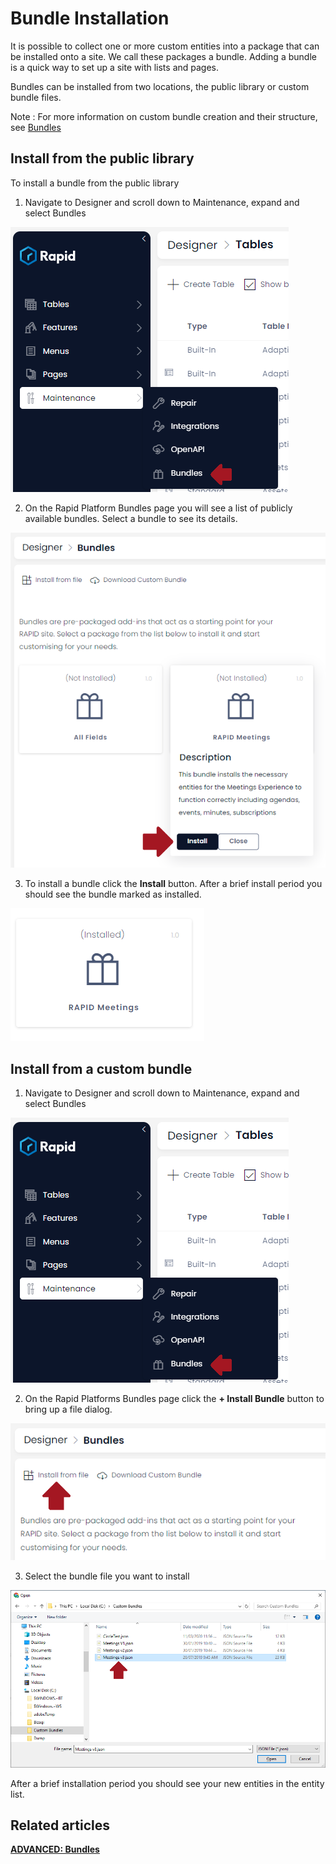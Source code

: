 # Bundle Installation

It is possible to collect one or more custom entities into a package that can be installed onto a site. We call these packages a bundle. Adding a bundle is a quick way to set up a site with lists and pages.

Bundles can be installed from two locations, the public library or custom bundle files.

Note : For more information on custom bundle creation and their structure, see [Bundles](/docs/Rapid/4-Keyper%20Manual/2-Designer/9-Advanced/bundles/bundles.md "Bundles")

## Install from the public library

To install a bundle from the public library

1. Navigate to Designer and scroll down to Maintenance, expand and select Bundles

![Bundles menu location](<Bundles menu location.png>)

2. On the Rapid Platform Bundles page you will see a list of publicly available bundles. Select a bundle to see its details.

![Bundles Card Install](<Bundles Card Install.png>)

3. To install a bundle click the **Install** button. After a brief install period you should see the bundle marked as installed.

![Installed card](<Installed card.png>)

## Install from a custom bundle

1. Navigate to Designer and scroll down to Maintenance, expand and select Bundles

![Bundles menu location](<Bundles menu location.png>)

2. On the Rapid Platforms Bundles page click the **+ Install Bundle** button to bring up a file dialog.

![Install from file button](<Install from file button.png>)

3. Select the bundle file you want to install

![Select bundle file](<Select bundle file.png>)

After a brief installation period you should see your new entities in the entity list.

## Related articles

[**ADVANCED: Bundles**](/docs/Rapid/4-Keyper%20Manual/2-Designer/9-Advanced/bundles/bundles.md)